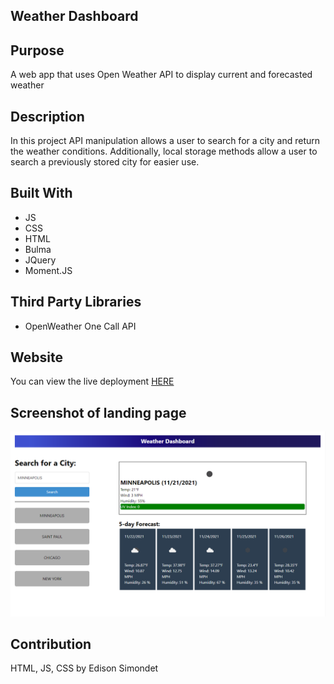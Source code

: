 ## Weather Dashboard

## Purpose
A web app that uses Open Weather API to display current and forecasted weather

## Description
In this project API manipulation allows a user to search for a city and return the weather conditions. Additionally, local storage methods allow a user to search a previously stored city for easier use. 

## Built With
* JS
* CSS
* HTML
* Bulma
* JQuery
* Moment.JS

## Third Party Libraries
* OpenWeather One Call API

## Website
You can view the live deployment [HERE](https://esimondet.github.io/challenge-six-weather-dashboard/)

## Screenshot of landing page
![Full page screenshot of the Password Generator](assets/images/full-page-screenshot.png)

## Contribution
HTML, JS, CSS by Edison Simondet